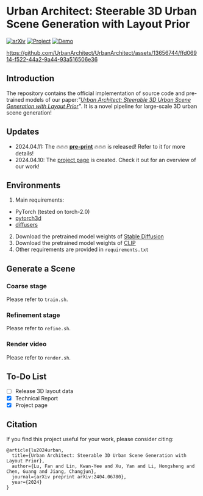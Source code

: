 # Urban Architect: Steerable 3D Urban Scene Generation with Layout Prior

[![arXiv](https://img.shields.io/badge/arXiv-2404.06780-b31b1b.svg)](https://arxiv.org/abs/2404.06780) <a href="https://urbanarchitect.github.io/">
<img alt="Project" src="https://img.shields.io/badge/-Project%20Page-lightgrey?logo=Google%20Chrome&color=informational&logoColor=white"></a> 
<a href="https://www.youtube.com/watch?v=CEPquApsPjI&ab_channel=FanLu"><img alt="Demo" src="https://img.shields.io/badge/-Demo-ea3323?logo=youtube"></a> 




https://github.com/UrbanArchitect/UrbanArchitect/assets/13656744/ffd06914-f522-44a2-9a44-93a516506e36


## Introduction
The repository contains the official implementation of source code and pre-trained models of our paper:*"[Urban Architect: Steerable 3D Urban Scene Generation with Layout Prior]()"*. It is a novel pipeline for large-scale 3D urban scene generation!

## Updates
- 2024.04.11: The :fire::fire::fire: **[pre-print](https://arxiv.org/abs/2404.06780)** :fire::fire::fire: is released! Refer to it for more details!
- 2024.04.10: The [project page](https://urbanarchitect.github.io/) is created. Check it out for an overview of our work!

## Environments
1. Main requirements:
- PyTorch (tested on torch-2.0)
- [pytorch3d](https://pytorch3d.org/)
- [diffusers](https://github.com/huggingface/diffusers/tree/main)
2. Download the pretrained model weights of [Stable Diffusion](https://huggingface.co/stabilityai/stable-diffusion-2-1)
3. Download the pretrained model weights of [CLIP](https://huggingface.co/openai/clip-vit-base-patch32)
4. Other requirements are provided in `requirements.txt`

## Generate a Scene

### Coarse stage
Please refer to `train.sh`.

### Refinement stage
Please refer to `refine.sh`.

### Render video
Please refer to `render.sh`.

## To-Do List

- [ ] Release 3D layout data
- [x] Technical Report
- [x] Project page

## Citation
If you find this project useful for your work, please consider citing:
```
@article{lu2024urban,
  title={Urban Architect: Steerable 3D Urban Scene Generation with Layout Prior},
  author={Lu, Fan and Lin, Kwan-Yee and Xu, Yan and Li, Hongsheng and Chen, Guang and Jiang, Changjun},
  journal={arXiv preprint arXiv:2404.06780},
  year={2024}
}
```
